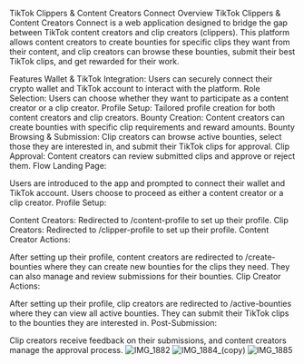 TikTok Clippers & Content Creators Connect
Overview
TikTok Clippers & Content Creators Connect is a web application designed to bridge the gap between TikTok content creators and clip creators (clippers). This platform allows content creators to create bounties for specific clips they want from their content, and clip creators can browse these bounties, submit their best TikTok clips, and get rewarded for their work.

Features
Wallet & TikTok Integration: Users can securely connect their crypto wallet and TikTok account to interact with the platform.
Role Selection: Users can choose whether they want to participate as a content creator or a clip creator.
Profile Setup: Tailored profile creation for both content creators and clip creators.
Bounty Creation: Content creators can create bounties with specific clip requirements and reward amounts.
Bounty Browsing & Submission: Clip creators can browse active bounties, select those they are interested in, and submit their TikTok clips for approval.
Clip Approval: Content creators can review submitted clips and approve or reject them.
Flow
Landing Page:

Users are introduced to the app and prompted to connect their wallet and TikTok account.
Users choose to proceed as either a content creator or a clip creator.
Profile Setup:

Content Creators: Redirected to /content-profile to set up their profile.
Clip Creators: Redirected to /clipper-profile to set up their profile.
Content Creator Actions:

After setting up their profile, content creators are redirected to /create-bounties where they can create new bounties for the clips they need.
They can also manage and review submissions for their bounties.
Clip Creator Actions:

After setting up their profile, clip creators are redirected to /active-bounties where they can view all active bounties.
They can submit their TikTok clips to the bounties they are interested in.
Post-Submission:

Clip creators receive feedback on their submissions, and content creators manage the approval process.
![IMG_1882](https://github.com/user-attachments/assets/ecbfbce5-35ef-46c3-a583-a1c35fd5ee45)
![IMG_1884_(copy)](https://github.com/user-attachments/assets/40f19e11-6d00-46d0-a5ea-bcfed4481001)
![IMG_1885](https://github.com/user-attachments/assets/745a1697-8c85-4835-8507-f8631ebbb38a)
